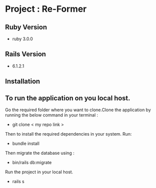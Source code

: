 # Project : Re-Former

## Ruby Version
- ruby 3.0.0

## Rails Version 
- 6.1.2.1

## Installation

## To run the application on you local host.

Go the required folder where you want to clone.Clone the application by running the below command in your terminal :
  - git clone < my repo link >

Then to install the required dependencies in your system. Run:
 - bundle install

Then migrate the database using :
- bin/rails db:migrate

Run the project in your local host.
 - rails s
